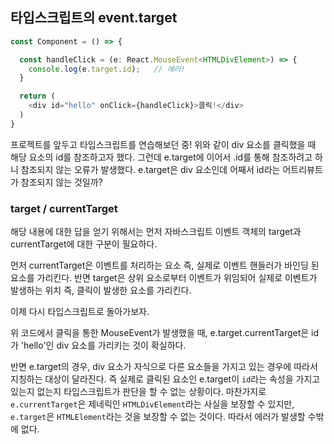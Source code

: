 ## 타입스크립트의 event.target

```typescript
const Component = () => {

  const handleClick = (e: React.MouseEvent<HTMLDivElement>) => {
    console.log(e.target.id);	// 에러!
  }

  return (
    <div id="hello" onClick={handleClick}>클릭!</div>
  )
}
```

프로젝트를 앞두고 타입스크립트를 연습해보던 중! 위와 같이 div 요소를 클릭했을 때 해당 요소의 id를 참조하고자 했다. 그런데 e.target에 이어서 .id를 통해 참조하려고 하니 참조되지 않는 오류가 발생했다. e.target은 div 요소인데 어째서 id라는 어트리뷰트가 참조되지 않는 것일까?



### target / currentTarget

해당 내용에 대한 답을 얻기 위해서는 먼저 자바스크립트 이벤트 객체의 target과 currentTarget에 대한 구분이 필요하다.

먼저 currentTarget은 이벤트를 처리하는 요소 즉, 실제로 이벤트 핸들러가 바인딩 된 요소를 가리킨다. 반면 target은 상위 요소로부터 이벤트가 위임되어 실제로 이벤트가 발생하는 위치 즉, 클릭이 발생한 요소를 가리킨다.



이제 다시 타입스크립트로 돌아가보자.

위 코드에서 클릭을 통한 MouseEvent가 발생했을 때, e.target.currentTarget은 id가 'hello'인 div 요소를 가리키는 것이 확실하다.

반면 e.target의 경우, div 요소가 자식으로 다른 요소들을 가지고 있는 경우에 따라서 지칭하는 대상이 달라진다. 즉 실제로 클릭된 요소인 e.target이 ```id```라는 속성을 가지고 있는지 없는지 타입스크립트가 판단을 할 수 없는 상황이다. 마찬가지로 ```e.currentTarget```은 제네릭인 ```HTMLDivElement```라는 사실을 보장할 수 있지만, ```e.target```은 ```HTMLElement```라는 것을 보장할 수 없는 것이다. 따라서 에러가 발생할 수밖에 없다.